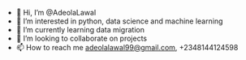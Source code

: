 - 👋 Hi, I’m @AdeolaLawal
- 👀 I’m interested in python, data science and machine learning
- 🌱 I’m currently learning data migration
- 💞️ I’m looking to collaborate on projects
- 📫 How to reach me adeolalawal99@gmail.com, +2348144124598

<!---
AdeolaLawal/AdeolaLawal is a ✨ special ✨ repository because its `README.md` (this file) appears on your GitHub profile.
You can click the Preview link to take a look at your changes.
--->
